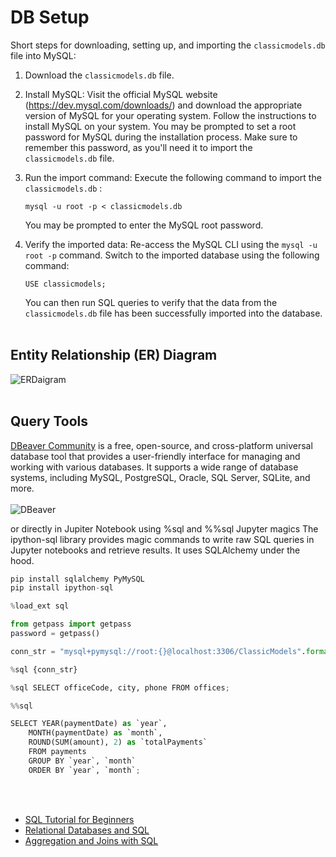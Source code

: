 # DB Setup
Short steps for downloading, setting up, and importing the `classicmodels.db` file into MySQL:

1. Download the `classicmodels.db` file.

2. Install MySQL: Visit the official MySQL website (https://dev.mysql.com/downloads/) and download the appropriate version of MySQL for your operating system. Follow the instructions to install MySQL on your system. You may be prompted to set a root password for MySQL during the installation process. Make sure to remember this password, as you'll need it to import the `classicmodels.db` file.

3. Run the import command: Execute the following command to import the `classicmodels.db` :

   ```
   mysql -u root -p < classicmodels.db
   ```

   You may be prompted to enter the MySQL root password.

4.  Verify the imported data: Re-access the MySQL CLI using the `mysql -u root -p` command. Switch to the imported database using the following command:

    ```
    USE classicmodels;
    ```

    You can then run SQL queries to verify that the data from the `classicmodels.db` file has been successfully imported into the database.
<br><br>

## Entity Relationship (ER) Diagram
![ERDaigram](https://i.imgur.com/AlEBoFL.png)
<br><br>

##  Query Tools
[DBeaver Community](https://dbeaver.io/) is a free, open-source, and cross-platform universal database tool that provides a user-friendly interface for managing and working with various databases. It supports a wide range of database systems, including MySQL, PostgreSQL, Oracle, SQL Server, SQLite, and more.
<br><br>
![DBeaver](https://i.imgur.com/lhpLeER.png)

or directly in Jupiter Notebook using %sql and %%sql Jupyter magics
The ipython-sql library provides magic commands to write raw SQL queries in Jupyter notebooks and retrieve results. It uses SQLAlchemy under the hood.

```python
pip install sqlalchemy PyMySQL
pip install ipython-sql

%load_ext sql

from getpass import getpass
password = getpass()

conn_str = "mysql+pymysql://root:{}@localhost:3306/ClassicModels".format(password)

%sql {conn_str}
```
```python
%sql SELECT officeCode, city, phone FROM offices;
```
```python
%%sql

SELECT YEAR(paymentDate) as `year`, 
    MONTH(paymentDate) as `month`, 
    ROUND(SUM(amount), 2) as `totalPayments`
    FROM payments 
    GROUP BY `year`, `month` 
    ORDER BY `year`, `month`;
```



<br><br>
- [SQL Tutorial for Beginners](https://www.youtube.com/watch?v=-fW2X7fh7Yg&t=10535s)
- [Relational Databases and SQL](https://jovian.com/aakashns/relational-databases-and-sql)
- [Aggregation and Joins with SQL](https://jovian.com/aakashns/advanced-sql-aggregation-and-joins)
